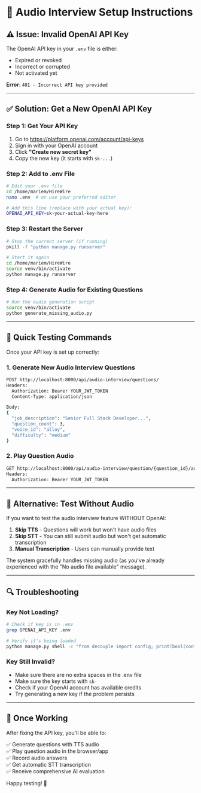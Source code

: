 # 🔧 Audio Interview Setup Instructions

## ⚠️ Issue: Invalid OpenAI API Key

The OpenAI API key in your `.env` file is either:
- Expired or revoked
- Incorrect or corrupted
- Not activated yet

**Error**: `401 - Incorrect API key provided`

---

## ✅ Solution: Get a New OpenAI API Key

### **Step 1: Get Your API Key**
1. Go to https://platform.openai.com/account/api-keys
2. Sign in with your OpenAI account
3. Click **"Create new secret key"**
4. Copy the new key (it starts with `sk-...`)

### **Step 2: Add to .env File**
```bash
# Edit your .env file
cd /home/mariem/HireWire
nano .env  # or use your preferred editor

# Add this line (replace with your actual key):
OPENAI_API_KEY=sk-your-actual-key-here
```

### **Step 3: Restart the Server**
```bash
# Stop the current server (if running)
pkill -f "python manage.py runserver"

# Start it again
cd /home/mariem/HireWire
source venv/bin/activate
python manage.py runserver
```

### **Step 4: Generate Audio for Existing Questions**
```bash
# Run the audio generation script
source venv/bin/activate
python generate_missing_audio.py
```

---

## 🎯 Quick Testing Commands

Once your API key is set up correctly:

### **1. Generate New Audio Interview Questions**
```bash
POST http://localhost:8000/api/audio-interview/questions/
Headers:
  Authorization: Bearer YOUR_JWT_TOKEN
  Content-Type: application/json

Body:
{
  "job_description": "Senior Full Stack Developer...",
  "question_count": 3,
  "voice_id": "alloy",
  "difficulty": "medium"
}
```

### **2. Play Question Audio**
```bash
GET http://localhost:8000/api/audio-interview/question/{question_id}/audio/
Headers:
  Authorization: Bearer YOUR_JWT_TOKEN
```

---

## 📝 Alternative: Test Without Audio

If you want to test the audio interview feature WITHOUT OpenAI:

1. **Skip TTS** - Questions will work but won't have audio files
2. **Skip STT** - You can still submit audio but won't get automatic transcription
3. **Manual Transcription** - Users can manually provide text

The system gracefully handles missing audio (as you've already experienced with the "No audio file available" message).

---

## 🔍 Troubleshooting

### **Key Not Loading?**
```bash
# Check if key is in .env
grep OPENAI_API_KEY .env

# Verify it's being loaded
python manage.py shell -c "from decouple import config; print(bool(config('OPENAI_API_KEY')))"
```

### **Key Still Invalid?**
- Make sure there are no extra spaces in the .env file
- Make sure the key starts with `sk-`
- Check if your OpenAI account has available credits
- Try generating a new key if the problem persists

---

## 🎤 Once Working

After fixing the API key, you'll be able to:

✅ Generate questions with TTS audio  
✅ Play question audio in the browser/app  
✅ Record audio answers  
✅ Get automatic STT transcription  
✅ Receive comprehensive AI evaluation  

Happy testing! 🎉
